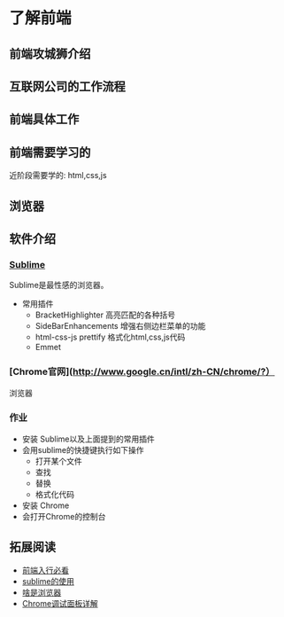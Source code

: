 # 了解前端
## 前端攻城狮介绍
## 互联网公司的工作流程
## 前端具体工作
## 前端需要学习的
近阶段需要学的: html,css,js
## 浏览器
## 软件介绍
### [Sublime](http://www.sublimetext.com/)
Sublime是最性感的浏览器。
* 常用插件
    *  BracketHighlighter 高亮匹配的各种括号
    *  SideBarEnhancements 增强右侧边栏菜单的功能
    *  html-css-js prettify 格式化html,css,js代码
    *  Emmet
### [Chrome官网](http://www.google.cn/intl/zh-CN/chrome/?）
浏览器
### 作业
* 安装 Sublime以及上面提到的常用插件
* 会用sublime的快捷键执行如下操作
    * 打开某个文件
    * 查找
    * 替换
    * 格式化代码
* 安装 Chrome
* 会打开Chrome的控制台

## 拓展阅读
* [前端入行必看](http://www.hunger-train.com/faq.html)
* [sublime的使用](https://github.com/iamjoel/be-grace-front-end-developer/blob/master/learn/software-use/sublime.md)
* [啥是浏览器](http://whatbrowser.org/#top)
* [Chrome调试面板详解](https://app.yinxiang.com/shard/s5/sh/41673470-0a75-4578-be07-7ab57aac9c27/5ce567a0309e091727ba345625ff6cf4)
